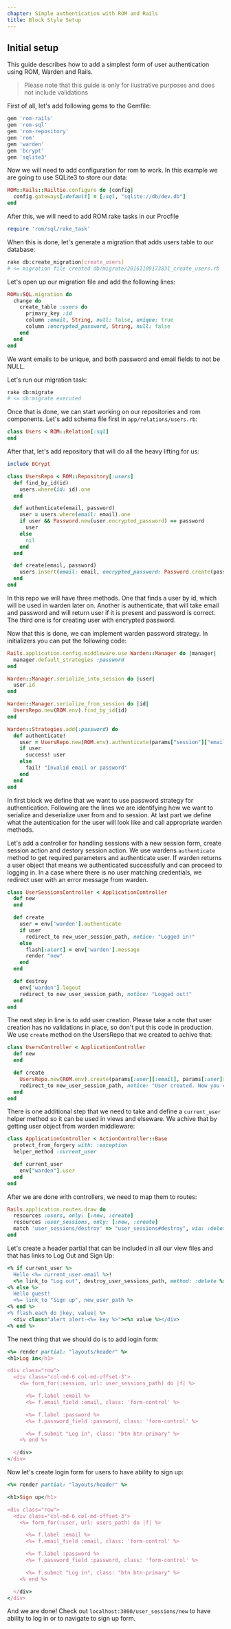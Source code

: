 ```yaml
---
chapter: Simple authentication with ROM and Rails
title: Block Style Setup
---
```


## Initial setup

This guide describes how to add a simplest form of user authentication using ROM, Warden and Rails.

> Please note that this guide is only for ilustrative purposes and does not include validations 

First of all, let's add following gems to the Gemfile:

```ruby
gem 'rom-rails'
gem 'rom-sql'
gem 'rom-repository'
gem 'rom'
gem 'warden'
gem 'bcrypt'
gem 'sqlite3'
```

Now we will need to add configuration for rom to work. In this example we are going to use SQLite3 to store our data:

```ruby
ROM::Rails::Railtie.configure do |config|
  config.gateways[:default] = [:sql, "sqlite://db/dev.db"]
end
```
After this, we will need to add ROM rake tasks in our Procfile

```ruby
require 'rom/sql/rake_task'
```

When this is done, let's generate a migration that adds users table to our database:

```bash
rake db:create_migration[create_users]
# <= migration file created db/migrate/20161109173831_create_users.rb
```

Let's open up our migration file and add the following lines:
```ruby
ROM::SQL.migration do
  change do
    create_table :users do
      primary_key :id
      column :email, String, null: false, unique: true
      column :encrypted_password, String, null: false
    end
  end
end
```
We want emails to be unique, and both password and email fields to not be NULL.

Let's run our migration task:
```bash
rake db:migrate
# <= db:migrate executed
```

Once that is done, we can start working on our repositories and rom components. Let's add schema file first in `app/relations/users.rb`:
```ruby
class Users < ROM::Relation[:sql]
end
```
After that, let's add repository that will do all the heavy lifting for us:
```ruby
include BCrypt

class UsersRepo < ROM::Repository[:users]
  def find_by_id(id)
    users.where(id: id).one
  end

  def authenticate(email, password)
    user = users.where(email: email).one
    if user && Password.new(user.encrypted_password) == password
      user
    else
      nil
    end
  end

  def create(email, password)
    users.insert(email: email, encrypted_password: Password.create(password))
  end
end
```
In this repo we will have three methods. One that finds a user by id, which will be used in warden later on. Another is authenticate, that will take email and password and will return user if it is present and password is correct. The third one is for creating user with encrypted password.

Now that this is done, we can implement warden password strategy. In initializers you can put the following code:
```ruby
Rails.application.config.middleware.use Warden::Manager do |manager|
  manager.default_strategies :password
end

Warden::Manager.serialize_into_session do |user|
  user.id
end

Warden::Manager.serialize_from_session do |id|
  UsersRepo.new(ROM.env).find_by_id(id)
end

Warden::Strategies.add(:password) do
  def authenticate!
    user = UsersRepo.new(ROM.env).authenticate(params["session"]["email"], params["session"]["password"])
    if user
      success! user
    else
      fail! "Invalid email or password"
    end
  end
end
```
In first block we define that we want to use password strategy for authentication. 
Following are the lines we are identifying how we want to serialize and deserialize user from and to session. 
At last part we define what the autentication for the user will look like and call appropriate warden methods.


Let's add a controller for handling sessions with a new session form, create session action and destory session action.
We use wardens `authenticate` method to get required parameters and authenticate user. If warden returns a user object
that means we authenticated successfully and can proceed to logging in. In a case where there is no user matching credentials,
we redirect user with an error message from warden.
```ruby
class UserSessionsController < ApplicationController
  def new
  end

  def create
    user = env['warden'].authenticate
    if user
      redirect_to new_user_session_path, notice: "Logged in!"
    else
      flash[:alert] = env['warden'].message
      render "new"
    end
  end

  def destroy
    env['warden'].logout
    redirect_to new_user_session_path, notice: "Logged out!"
  end
end
```

The next step in line is to add user creation. Please take a note that user creation has no validations in place, so don't put this code in production.
We use `create` method on the UsersRepo that we created to achive that:

```ruby
class UsersController < ApplicationController
  def new
  end

  def create
    UsersRepo.new(ROM.env).create(params[:user][:email], params[:user][:password])
    redirect_to new_user_session_path, notice: "User created. Now you can log in!"
  end
end
```

There is one additional step that we need to take and define a `current_user` helper method so it can be used in views and elseware. 
We achive that by getting user object from warden middleware:
```ruby
class ApplicationController < ActionController::Base
  protect_from_forgery with: :exception
  helper_method :current_user

  def current_user
    env["warden"].user
  end
end
```

After we are done with controllers, we need to map them to routes:
```ruby
Rails.application.routes.draw do
  resources :users, only: [:new, :create]
  resources :user_sessions, only: [:new, :create]
  match 'user_sessions/destroy' => "user_sessions#destroy", via: :delete, as: :destroy_user_sessions
end
```

Let's create a header partial that can be included in all our view files and that has links to Log Out and Sign Up:
```ruby
<% if current_user %>
  Hello <%= current_user.email %>!
  <%= link_to "Log out", destroy_user_sessions_path, method: :delete %>
<% else %>
  Hello guest!
  <%= link_to "Sign up", new_user_path %>
<% end %>
<% flash.each do |key, value| %>
  <div class="alert alert-<%= key %>"><%= value %></div>
<% end %>
```

The next thing that we should do is to add login form:
```ruby
<%= render partial: "layouts/header" %>
<h1>Log in</h1>

<div class="row">
  <div class="col-md-6 col-md-offset-3">
    <%= form_for(:session, url: user_sessions_path) do |f| %>

      <%= f.label :email %>
      <%= f.email_field :email, class: 'form-control' %>

      <%= f.label :password %>
      <%= f.password_field :password, class: 'form-control' %>

      <%= f.submit "Log in", class: "btn btn-primary" %>
    <% end %>

  </div>
</div>
```
Now let's create login form for users to have ability to sign up:
```ruby
<%= render partial: "layouts/header" %>

<h1>Sign up</h1>

<div class="row">
  <div class="col-md-6 col-md-offset-3">
    <%= form_for(:user, url: users_path) do |f| %>

      <%= f.label :email %>
      <%= f.email_field :email, class: 'form-control' %>

      <%= f.label :password %>
      <%= f.password_field :password, class: 'form-control' %>

      <%= f.submit "Log in", class: "btn btn-primary" %>
    <% end %>

  </div>
</div>
```

And we are done! Check out `localhost:3000/user_sessions/new` to have ability to log in or to navigate to sign up form.
